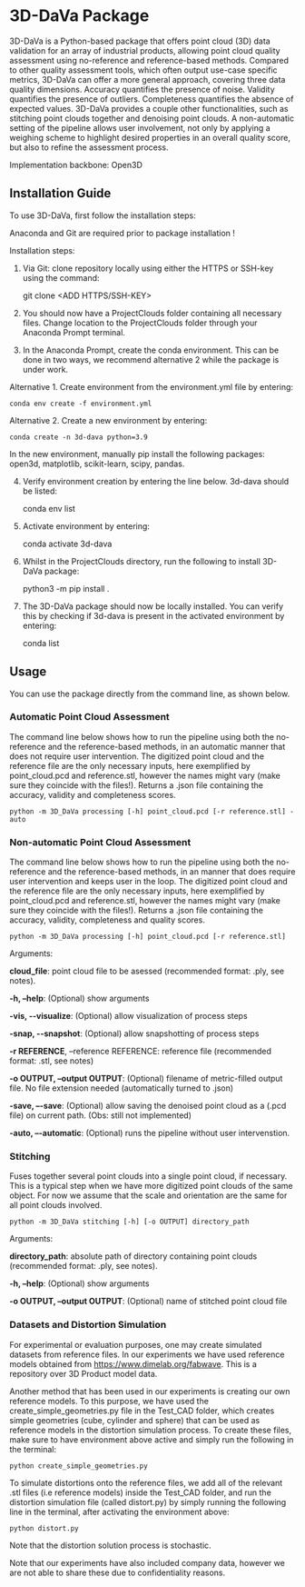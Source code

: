 <h1> 3D-DaVa Package </h1>

3D-DaVa is a Python-based package that offers point cloud (3D) data validation for an array of industrial products, allowing  point cloud quality assessment using no-reference and reference-based methods. Compared to other quality assessment tools, which often output use-case specific metrics, 3D-DaVa can offer a more general approach, covering three data quality dimensions. Accuracy quantifies the presence of noise. Validity quantifies the presence of outliers. Completeness quantifies the absence of expected values. 3D-DaVa provides a couple other functionalities, such as stitching point clouds together and denoising point clouds. A non-automatic setting of the pipeline allows user involvement, not only by applying a weighing scheme to highlight desired properties in an overall quality score, but also to refine the assessment process. 

Implementation backbone: Open3D


<h2> Installation Guide </h2>

To use 3D-DaVa, first follow the installation steps:

Anaconda and Git are required prior to package installation !

Installation steps:

1. Via Git: clone repository locally using either the HTTPS or SSH-key using the command:

    git clone <ADD HTTPS/SSH-KEY>

2. You should now have a ProjectClouds folder containing all necessary files. Change location to the ProjectClouds folder through your Anaconda Prompt terminal.

3. In the Anaconda Prompt, create the conda environment. This can be done in two ways, we recommend alternative 2 while the package is under work.

Alternative 1. Create environment from the environment.yml file by entering:

    conda env create -f environment.yml

Alternative 2. Create a new environment by entering:

    conda create -n 3d-dava python=3.9

In the new environment, manually pip install the following packages: open3d, matplotlib, scikit-learn, scipy, pandas.

4. Verify environment creation by entering the line below. 3d-dava should be listed:

    conda env list

5. Activate environment by entering:

    conda activate 3d-dava

6. Whilst in the ProjectClouds directory, run the following to install 3D-DaVa package:

    python3 -m pip install .

7. The 3D-DaVa package should now be locally installed. You can verify this by checking if 3d-dava is present in the activated environment by entering:

    conda list


<h2> Usage </h2>

You can use the package directly from the command line, as shown below.

<h3> Automatic Point Cloud Assessment </h3>

The command line below shows how to run the pipeline using both the no-reference and the reference-based methods, in an automatic manner that does not require user intervention. The digitized point cloud and the reference file are the only necessary inputs, here exemplified by point_cloud.pcd and reference.stl, however the names might vary (make sure they coincide with the files!). Returns a .json file containing the accuracy, validity and completeness scores.  

    python -m 3D_DaVa processing [-h] point_cloud.pcd [-r reference.stl] -auto

<h3> Non-automatic Point Cloud Assessment </h3>

The command line below shows how to run the pipeline using both the no-reference and the reference-based methods, in an manner that does require user intervention and keeps user in the loop. The digitized point cloud and the reference file are the only necessary inputs, here exemplified by point_cloud.pcd and reference.stl, however the names might vary (make sure they coincide with the files!). Returns a .json file containing the accuracy, validity, completeness and quality scores.  

    python -m 3D_DaVa processing [-h] point_cloud.pcd [-r reference.stl]


Arguments:

**cloud_file**: point cloud file to be asessed (recommended format: .ply, see notes).

**-h, –help**: (Optional) show arguments

**-vis, --visualize**: (Optional) allow visualization of process steps

**-snap, --snapshot**: (Optional) allow snapshotting of process steps

**-r REFERENCE**, –reference REFERENCE: reference file (recommended format: .stl, see notes)

**-o OUTPUT, –output OUTPUT**: (Optional) filename of metric-filled output file. No file extension needed (automatically turned to .json)

**-save, –-save**: (Optional) allow saving the denoised point cloud as a (.pcd file) on current path. (Obs: still not implemented)

**-auto, –-automatic**: (Optional) runs the pipeline without user intervenstion.


<h3> Stitching </h3>

Fuses together several point clouds into a single point cloud, if necessary. This is a typical step when we have more digitized point clouds of the same object. For now we assume that the scale and orientation are the same for all point clouds involved.

    python -m 3D_DaVa stitching [-h] [-o OUTPUT] directory_path

Arguments:

**directory_path**: absolute path of directory containing point clouds (recommended format: .ply, see notes).

**-h, –help**: (Optional) show arguments

**-o OUTPUT, –output OUTPUT**: (Optional) name of stitched point cloud file

<h3> Datasets and Distortion Simulation </h3>
 
For experimental or evaluation purposes, one may create simulated datasets from reference files. In our experiments we have used reference models obtained from https://www.dimelab.org/fabwave. This is a repository over 3D Product model data.

Another method that has been used in our experiments is creating our own reference models. To this purpose, we have used the create_simple_geometries.py file in the Test_CAD folder, which creates simple geometries (cube, cylinder and sphere) that can be used as reference models in the distortion simulation process. To create these files, make sure to have environment above active and simply run the following in the terminal:

    python create_simple_geometries.py

To simulate distortions onto the reference files, we add all of the relevant .stl files (i.e reference models) inside the Test_CAD folder, and run the distortion simulation file (called distort.py) by simply running the following line in the terminal, after activating the environment above:

    python distort.py 

Note that the distortion solution process is stochastic.  

Note that our experiments have also included company data, however we are not able to share these due to confidentiality reasons. 